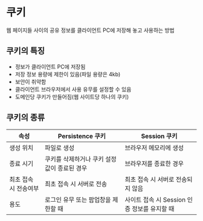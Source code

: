 쿠키
================
웹 페이지들 사이의 공유 정보를 클라이언트 PC에 저장해 놓고 사용하는 방법

쿠키의 특징
--------------------
* 정보가 클라이언트 PC에 저장됨
* 저장 정보 용량에 제한이 있음(파일 용량은 4kb)
* 보안이 취약함
* 클라이언트 브라우저에서 사용 유무를 설정할 수 있음
* 도메인당 쿠키가 만들어짐(웹 사이트당 하나의 쿠키)

쿠키의 종류
----------------------
|속성|Persistence 쿠키|Session 쿠키|
|------|---|---|
|생성 위치|파일로 생성|브라우저 메모리에 생성|
|종료 시기|쿠키를 삭제하거나 쿠키 설정 값이 종료된 경우|브라우저를 종료한 경우|
|최초 접속 시 전송여부|최초 접속 시 서버로 전송|최초 접속 시 서버로 전송되지 않음|
|용도|로그인 유무 또는 팝업창을 제한할 때|사이트 접속 시 Session 인증 정보를 유지할 때|
